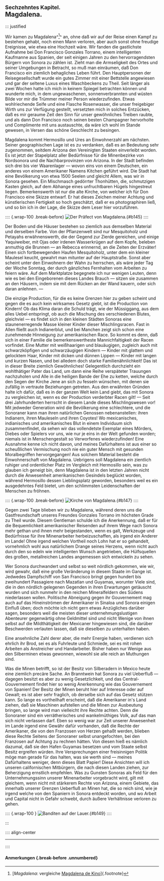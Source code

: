 ## <small>Sechzehntes Kapitel.</small><br />Magdalena.

::: justified

Wir kamen zu Magdalena^[^1600]^ an, ohne daß wir auf der Reise einen Kampf zu bestehen
gehabt, noch einen Mann verloren, aber auch sonst ohne freudige Ereignisse, wie
etwa eine Hochzeit wäre. Wir fanden die gastlichste Aufnahme bei Don Francisco
Gonzales Torrano, einem intelligenten Kaufmanne aus Spanien, der seit einigen
Jahren zu den hervorragendsten Bürgern von Sonora zu zählen ist. Zieht man die
Armseligkeit des Ortes und seiner Umgebungen in Betracht, so muß man einräumen,
daß Don Francisco ein ziemlich behagliches Leben führt. Den Hauptpersonen der
Reisegesellschaft wurde ein gutes Zimmer mit einer Bettstelle angewiesen und gar
der seltene Luxus eines Waschbeckens zu Theil. Seit länger als zwei Wochen hatte
ich mich in keinem Spiegel betrachten können und wunderte mich, in dem
ungewaschenen, sonnenverbrannten und wüsten Bilde vor mir die Trümmer meiner
Person wiederzufinden. Etwas wohlriechende Seife und eine Flasche Rosenwasser,
die unser freigebiger Wirth uns zur Verfügung gestellt, versetzten mich in
solches Entzücken, daß es mir geraume Zeit den Sinn für unser gewöhnliches
Treiben raubte, und als dann Don Francisco noch seinen besten Champagner
hervorholte und Complimente mit uns austauschte, da wäre ich wohl im Stande
gewesen, in Versen das schöne Geschlecht zu besingen.

Magdalena kommt Hermosillo und Ures an Einwohnerzahl am nächsten. Seiner
geographischen Lage ist es zu verdanken, daß es an Bedeutung sehr zugenommen,
seitdem Arizona den Vereinigten Staaten einverleibt worden. Es ist jetzt der
Stapelplatz aller Bedürfnisse für die Minenbezirke von Nordsonora und die
Nachbarprovinzen von Arizona. In der Stadt befinden sich drei bis vier
Waarenlager — wovon eins von einem Deutschen, ein anderes von einem Amerikaner
Namens Kitchen geführt wird. Die Stadt hat eine Bevölkerung von etwa 1500 Seelen
und gleicht Allem, was wir in Sonora gesehen. Ein Mischmasch gedörrter
Thonhütten, die, schmutzigen Kasten gleich, auf dem Abhange eines unfruchtbaren
Hügels hingestreut liegen. Bemerkenswerth ist nur die alte Kirche, von welcher
ich für Don Francisco eine Skizze entwarf. Er hat dieses Zeichen meiner Achtung
und künstlerischen Fertigkeit so hoch geschätzt, daß er es photographiren ließ,
und so bin ich in der Lage, die Skizze dem Leser hier vorzuführen.

:::: {.wrap-100 .break-before}
![Der Präfect von Magdalena.](Abenteuer_im_Apachenlande_0145.jpg "Der Präfect von Magdalena."){#b145}
::::

Der Boden und die Häuser bestehen so ziemlich aus demselben Material und
derselben Farbe. Von der Pflanzenwelt sind nur Mesquitoholz und Petayahs
erwähnenswerth, die der Gegend zur Zierde gereichen, und einige Yaquiweiber, mit
Ojas oder irdenen Wasserkrügen auf dem Kopfe, beleben anmuthig die Brunnen  — an
Rebecca erinnernd, an die Zeiten der Erzväter! Einen sich fortbewegenden Haufen
Mesquitoholz, unter dem ein kleiner Maulesel keucht, gewahrt man mitunter auf
der Hauptstraße. Sonst aber scheint unter den Einwohnern der Wahn zu herrschen,
als wäre jeder Tag der Woche Sonntag, der durch gänzliches Fernhalten vom
Arbeiten zu feiern wäre. Auf dem Marktplatze begegnete ich nur wenigen Leuten,
denn wie es bei den Eingeborenen dieses Landes Brauch — sitzen sie zusammen an
den Häusern, indem sie mit dem Rücken an der Wand kauern, oder sich daran
anlehnen. —

Die einzige Production, für die es keine Grenzen hier zu geben scheint und gegen
die es auch kein wirksames Gesetz giebt, ist die Production von Kindern! Ob das
Klima daran die Schuld trägt, wie der Müssiggang, aus dem alles Uebel
entspringt, ob auch die Mischung des verschiedenen Blutes, gleichviel — es
findet sich in den kleinen Städten Sonoras eine staunenerregende Masse kleiner
Kinder dieser Mischlingsracen. Fast in Allen fließt auch Indianerblut, und bei
Manchen zeigt sich schon eine zunehmende Hinneigung zur amerikanischen Race. So
kommt es denn, daß sich in einer Familie die bemerkenswertheste
Mannichfaltigkeit der Racen vorfindet. Eine Mutter mit weißhaarigen und
blauäugigen, zugleich auch mit schwarzköpfigen und schwarzäugigen Kindern —
Kinder mit glattem und gelocktem Haar, Kinder mit dicken und dünnen Lippen —
Kinder mit langen und kurzen Nasen, und bei alledem doch starke
Familienähnlichkeit! Das ist in dieser Breite ziemlich Gewöhnliches!
Gelegentlich durchzieht ein wohlthätiger Pater das Land, um dann eine Reihe
verspäteter Trauungen nachzuholen und Alle in die heiligen Bande der Ehe zu
ketten, welche durch den Segen der Kirche Jene an sich zu fesseln wünschen, mit
denen sie zufällig in vertraute Beziehungen getreten. Aus den erwähnten Gründen
halte ich dafür, daß es in der ganzen Welt kein Land giebt, das mit Sonora zu
vergleichen ist, wenn es der Production verderbter Racen gilt! — Seit drei
Jahrhunderten herrscht in diesem Lande dieses Mischlingswesen vor! Mit jedweder
Generation wird die Bevölkerung eine schlechtere, und die Sonoraner kann man
ihren natürlichen Genossen nebenanstellen: ihren Indianern, ihren Mauleseln und
ihren Coyotes! Wo mexicanisches, indianisches und amerikanisches Blut in einem
Individuum sich zusammenfindet, da sehen wir das vollendetste Exemplar eines
Mörders, Diebes oder Spielers vor uns, wie nur je eins in der Welt gefunden
worden; niemals ist in Menschengestalt so Verworfenes wiederzufinden! Eine
Ausnahme kenne ich nicht davon, und meines Dafürhaltens ist aus einer so
scheußlichen Vermischung noch nie ein guter Mensch mit gesunden Moralbegriffen
hervorgegangen! Aus solchem Material besteht die Einwohnerschaft von Magdalena.
Uebrigens soll Magdalena ein zientlich ruhiger und ordentlicher Platz im
Vergleich mit Hermosillo sein, was zu glauben ich geneigt bin, denn Magdalena
ist in den letzten Jahren nicht durch die Anwesenheit amerikanischen Gesindels
beglückt worden, während Hermosillo dessen Lieblingsplatz geworden, besonders
weil es ein ausgedehntes Feld bietet, um den schlimmsten Leidenschaften der
Menschen zu fröhnen.

:::: {.wrap-100 .break-before}
![Kirche von Magdalena.](Abenteuer_im_Apachenlande_0147.jpg "Kirche von Magdalena."){#b147}
::::

Gegen zwei Tage blieben wir zu Magdalena, während deren uns die Gastfreundschaft
unseres Freundes Gonzales Torrano im höchsten Grade zu Theil wurde. Diesem
Gentleman schulde ich die Anerkennung, daß er für die Bequemlichkeit
amerikanischer Reisenden auf ihrem Wege nach Sonora mehr gethan und ihnen mehr
beigestanden, wenn es galt, Werkzeuge und Bedürfnisse für ihre Minenarbeiter
herbeizuschaffen, als irgend ein Anderer im Lande! Ohne irgend welchen Vortheil
noch Lohn hat er so gehandelt, vornehmlich wohl aus natürlichem Drange seines
Herzens, wenn nicht auch durch den so edeln wie intelligenten Wunsch
angetrieben, die Hülfsquellen des großen, metallreichen Landes angemessen sich
entwickeln zu sehen.

Wer Sonora durchwandert und selbst so weit nördlich gekommen, wie wir, wird
gewahr, daß eine große Veränderung in diesem Staate im Gange ist. Jedwedes
Dampfschiff von San Francisco bringt gegen hundert bis zweihundert Passagiere
nach Mazatlan und Guyamas, worunter Viele sind, die in den nördlich gelegenen
Gegenden in ihren Erwartungen getäuscht wurden und sich nunmehr in den reichen
Mineralfeldern des Südens niederlassen wollen. Politische Abneigung gegen ihr
Gouvernement mag auch auf das Hineinströmen der Amerikaner in Sinaloa und Sonora
einigen Einfluß üben; doch möchte ich nicht gern etwas Anzügliches darüber
sagen, besonders weil die meisten dieser unternehmungslustigen Abenteurer
gegenwärtig ohne Geldmittel sind und nicht Wenige von ihnen selbst auf die
Mildthätigkeit der Mexicaner hingewiesen sind, die darüber Beschwerden verlauten
lassen, daß sie dieselben zu unterhalten haben.

Eine ansehnliche Zahl derer aber, die mehr Energie haben, verdienen sich ehrlich
ihr Brod, sei es als Fuhrleute und Schmiede, sei es mit rohen Arbeiten als
Anstreicher und Handarbeiter. Bisher haben nur Wenige aus den Silberminen etwas
gewonnen, wiewohl sie alle reich an Muthungen sind.

Was die Minen betrifft, so ist der Besitz von Silberadern in Mexico heute eine
ziemlich precäre Sache. An Branntwein hat Sonora zu viel Ueberfluß — dagegen
besitzt es aber zu wenig Gesetzlichkeit, und das Central-Gouvernement findet
hier so wenig Anerkennung wie das Gouvernement von Spanien! Der Besitz der Minen
beruht hier auf Interesse oder auf Gewalt; es ist aber sehr fraglich, ob
derselbe sich auf das Gesetz stützen kann. So lange es vortheilhaft erscheint,
daß die Amerikaner in's Land ziehen, daß sie Maschinen aufstellen und die Minen
zur Ausbeutung bringen, so lange wird man vielleicht ihre Rechte achten. Denn
die Sonoraner sind ein verrätherisches und wankelmüthiges Volk, auf das man sich
nicht verlassen darf. Eben so wenig war zur Zeit unserer Anwesenheit im Lande
irgend eine Gewähr dafür vorhanden, daß die Rechte der Amerikaner, die von den
Franzosen von Herzen gehaßt werden, blieben diese Rechte Seitens der Sonoraner
selbst unangefochten, bei den Franzosen auf Achtung zu rechnen hätten. Von
diesen hieß es nämlich dazumal, daß sie den Hafen Guyamas besetzen und vom
Staate selbst Besitz ergreifen würden. Ihre Versprechungen einer freisinnigen
Politik möge man gerade für das halten, was sie werth sind — meines Dafürhaltens
weniger, denn dieses Blatt Papier! Diese Ansichten will ich unseren
californischen Mitbürgern, die nach diesen Landen ziehen, zur Beherzigung
ernstlich empfehlen. Was zu Gunsten Sonoras als Feld für den Unternehmungssinn
unserer Minenarbeiter vorgebracht wird, gilt mit gleichem, wenn nicht mit
stärkerem Rechte von Arizona, einem Gebiete, das innerhalb unserer Grenzen
Ueberfluß an Minen hat, die so reich sind, wie je irgend welche von den Spaniern
in Sonora entdeckt worden, und wo Arbeit und Capital nicht in Gefahr schwebt,
durch äußere Verhältnisse verloren zu gehen.

:::: {.wrap-100 }
![Banditen auf der Lauer.](Abenteuer_im_Apachenlande_0149.jpg "Banditen auf der Lauer."){#b149}
::::

:::

:::: align-center
****
::::

#### **Anmerkungen** {.break-before .unnumbered}

[^1600]: [*Magdalena*: vergleiche [Magdalena de Kino](https://en.wikipedia.org/wiki/Magdalena_de_Kino)]{.footnote}
